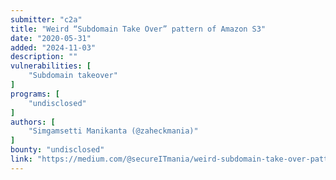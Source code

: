 ```yaml
---
submitter: "c2a"
title: "Weird “Subdomain Take Over” pattern of Amazon S3"
date: "2020-05-31"
added: "2024-11-03"
description: ""
vulnerabilities: [
    "Subdomain takeover"
]
programs: [
    "undisclosed"
]
authors: [
    "Simgamsetti Manikanta (@zaheckmania)"
]
bounty: "undisclosed"
link: "https://medium.com/@secureITmania/weird-subdomain-take-over-pattern-of-amazon-s3-75165ab2e883"
---
```





